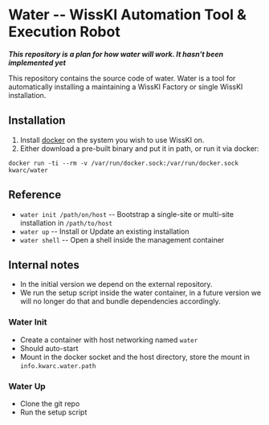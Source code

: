 # Water -- WissKI Automation Tool & Execution Robot

***This repository is a plan for how water will work. It hasn't been implemented yet***

This repository contains the source code of water. 
Water is a tool for automatically installing a maintaining a WissKI Factory or single WissKI installation. 

## Installation

1. Install [docker](https://docs.docker.com/install/) on the system you wish to use WissKI on. 
2. Either download a pre-built binary and put it in path, or run it via docker:

```docker run -ti --rm -v /var/run/docker.sock:/var/run/docker.sock kwarc/water```

## Reference

- ```water init /path/on/host``` -- Bootstrap a single-site or multi-site installation in `/path/to/host`
- ```water up``` -- Install or Update an existing installation
- ```water shell``` -- Open a shell inside the management container

## Internal notes

- In the initial version we depend on the external repository. 
- We run the setup script inside the water container, in a future version we will no longer do that and bundle dependencies accordingly.

### Water Init
- Create a container with host networking named `water`
- Should auto-start
- Mount in the docker socket and the host directory, store the mount in `info.kwarc.water.path`

### Water Up
- Clone the git repo
- Run the setup script
